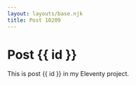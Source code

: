 ```yaml
---
layout: layouts/base.njk
title: Post 10209
---
```


# Post {{ id }}

This is post {{ id }} in my Eleventy project.
